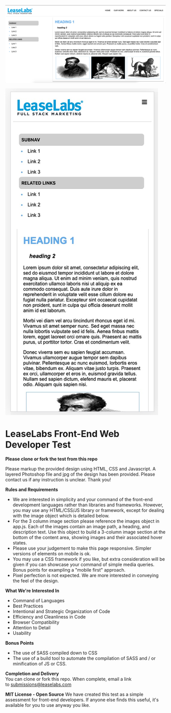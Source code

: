 ![Screen shots of finished product](assets/images/screenshot.jpg)

![Screen shots of finished product](assets/images/screenshot2.jpg)


LeaseLabs Front-End Web Developer Test
=============================

**Please clone or fork the test from this repo**

Please markup the provided design using HTML, CSS and Javascript. A layered Photoshop file and jpg of the design has been provided. Please contact us if any instruction is unclear. Thank you!

**Rules and Requirements**
+ We are interested in simplicity and your command of the front-end development languages rather than libraries and frameworks. However, you may use any HTML/CSS/JS library or framework, except for dealing with the image object which is detailed below.
+ For the 3 column image section please reference the images object in app.js. Each of the images contain an image path, a heading, and description text. Use this object to build a 3-column image section at the bottom of the content area, showing images and their associated hover states.
+ Please use your judgement to make this page responsive. Simpler versions of elements on mobile is ok.
+ You may use a CSS framework if you like, but extra consideration will be given if you can showcase your command of simple media queries. Bonus points for exampling a "mobile first" approach.
+ Pixel perfection is not expected. We are more interested in conveying the feel of the design.


**What We're Interested In**
+ Command of Languages
+ Best Practices
+ Intentional and Strategic Organization of Code
+ Efficiency and Cleanliness in Code
+ Browser Compatibility
+ Attention to Detail
+ Usability

**Bonus Points**
+ The use of SASS compiled down to CSS
+ The use of a build tool to automate the compilation of SASS and / or minification of JS or CSS.

**Completion and Delivery**  
You can clone or fork this repo. When complete, email a link to submissions@leaselabs.com

**MIT License - Open Source**
We have created this test as a simple assessment for front-end developers. If anyone else finds this useful, it's available for you to use anyway you like.
